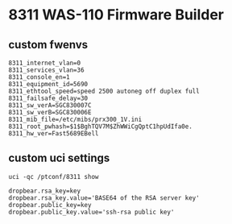 # 8311 WAS-110 Firmware Builder

## custom fwenvs
```
8311_internet_vlan=0
8311_services_vlan=36
8311_console_en=1
8311_equipment_id=5690
8311_ethtool_speed=speed 2500 autoneg off duplex full
8311_failsafe_delay=30
8311_sw_verA=SGC830007C
8311_sw_verB=SGC830006E
8311_mib_file=/etc/mibs/prx300_1V.ini
8311_root_pwhash=$1$BghTQV7M$ZhWWiCgQptC1hpUdIfa0e.
8311_hw_ver=Fast5689EBell
```

## custom uci settings
`uci -qc /ptconf/8311 show`  
```
dropbear.rsa_key=key
dropbear.rsa_key.value='BASE64 of the RSA server key'
dropbear.public_key=key
dropbear.public_key.value='ssh-rsa public key' 
```

